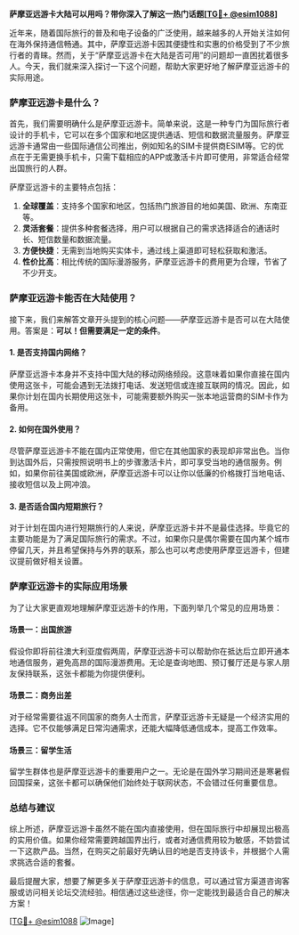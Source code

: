 **萨摩亚远游卡大陆可以用吗？带你深入了解这一热门话题[[TG💪+ @esim1088](https://t.me/s/esim1088)]**

近年来，随着国际旅行的普及和电子设备的广泛使用，越来越多的人开始关注如何在海外保持通信畅通。其中，萨摩亚远游卡因其便捷性和实惠的价格受到了不少旅行者的青睐。然而，关于“萨摩亚远游卡在大陆是否可用”的问题却一直困扰着很多人。今天，我们就来深入探讨一下这个问题，帮助大家更好地了解萨摩亚远游卡的实际用途。

### 萨摩亚远游卡是什么？

首先，我们需要明确什么是萨摩亚远游卡。简单来说，这是一种专门为国际旅行者设计的手机卡，它可以在多个国家和地区提供通话、短信和数据流量服务。萨摩亚远游卡通常由一些国际通信公司推出，例如知名的SIM卡提供商ESIM等。它的优点在于无需更换手机卡，只需下载相应的APP或激活卡片即可使用，非常适合经常出国旅行的人群。

萨摩亚远游卡的主要特点包括：

1. **全球覆盖**：支持多个国家和地区，包括热门旅游目的地如美国、欧洲、东南亚等。
2. **灵活套餐**：提供多种套餐选择，用户可以根据自己的需求选择适合的通话时长、短信数量和数据流量。
3. **方便快捷**：无需到当地购买实体卡，通过线上渠道即可轻松获取和激活。
4. **性价比高**：相比传统的国际漫游服务，萨摩亚远游卡的费用更为合理，节省了不少开支。

### 萨摩亚远游卡能否在大陆使用？

接下来，我们来解答文章开头提到的核心问题——萨摩亚远游卡是否可以在大陆使用。答案是：**可以！但需要满足一定的条件**。

#### 1. 是否支持国内网络？

萨摩亚远游卡本身并不支持中国大陆的移动网络频段。这意味着如果你直接在国内使用这张卡，可能会遇到无法拨打电话、发送短信或连接互联网的情况。因此，如果你计划在国内长期使用这张卡，可能需要额外购买一张本地运营商的SIM卡作为备用。

#### 2. 如何在国外使用？

尽管萨摩亚远游卡不能在国内正常使用，但它在其他国家的表现却非常出色。当你到达国外后，只需按照说明书上的步骤激活卡片，即可享受当地的通信服务。例如，如果你前往美国或欧洲，萨摩亚远游卡可以让你以低廉的价格拨打当地电话、接收短信以及上网冲浪。

#### 3. 是否适合国内短期旅行？

对于计划在国内进行短期旅行的人来说，萨摩亚远游卡并不是最佳选择。毕竟它的主要功能是为了满足国际旅行的需求。不过，如果你只是偶尔需要在国内某个城市停留几天，并且希望保持与外界的联系，那么也可以考虑使用萨摩亚远游卡，但建议提前做好相关设置。

### 萨摩亚远游卡的实际应用场景

为了让大家更直观地理解萨摩亚远游卡的作用，下面列举几个常见的应用场景：

#### 场景一：出国旅游

假设你即将前往澳大利亚度假两周，萨摩亚远游卡可以帮助你在抵达后立即开通本地通信服务，避免高昂的国际漫游费用。无论是查询地图、预订餐厅还是与家人朋友保持联系，这张卡都能为你提供便利。

#### 场景二：商务出差

对于经常需要往返不同国家的商务人士而言，萨摩亚远游卡无疑是一个经济实用的选择。它不仅能够满足日常沟通需求，还能大幅降低通信成本，提高工作效率。

#### 场景三：留学生活

留学生群体也是萨摩亚远游卡的重要用户之一。无论是在国外学习期间还是寒暑假回国探亲，这张卡都可以确保他们始终处于联网状态，不会错过任何重要信息。

### 总结与建议

综上所述，萨摩亚远游卡虽然不能在国内直接使用，但在国际旅行中却展现出极高的实用价值。如果你经常需要跨越国界出行，或者对通信费用较为敏感，不妨尝试一下这款产品。当然，在购买之前最好先确认目的地是否支持该卡，并根据个人需求挑选合适的套餐。

最后提醒大家，想要了解更多关于萨摩亚远游卡的信息，可以通过官方渠道咨询客服或访问相关论坛交流经验。相信通过这些途径，你一定能找到最适合自己的解决方案！

[[TG💪+ @esim1088](https://t.me/s/esim1088) ![Image](https://i.postimg.cc/4NQfJmqS/Snipaste-2025-05-13-00-14-12.png)]